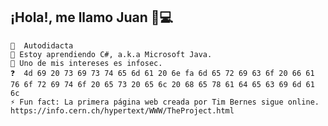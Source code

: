 ## ¡Hola!, me llamo Juan 👋💻
    🔋  Autodidacta
    🎯 Estoy aprendiendo C#, a.k.a Microsoft Java.
    🔐 Uno de mis intereses es infosec.
    ❓  4d 69 20 73 69 73 74 65 6d 61 20 6e fa 6d 65 72 69 63 6f 20 66 61 76 6f 72 69 74 6f 20 65 73 20 65 6c 20 68 65 78 61 64 65 63 69 6d 61 6c
    ⚡ Fun fact: La primera página web creada por Tim Bernes sigue online. https://info.cern.ch/hypertext/WWW/TheProject.html
